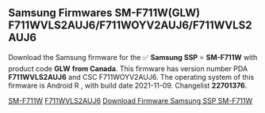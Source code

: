 <h2>Samsung Firmwares SM-F711W(GLW) F711WVLS2AUJ6/F711WOYV2AUJ6/F711WVLS2AUJ6</h2>
Download the Samsung firmware for the ✅ <strong>Samsung SSP </strong> ⭐ <strong>SM-F711W</strong> with product code <strong>GLW</strong> <strong> from Canada</strong>. This firmware has version number PDA <strong>F711WVLS2AUJ6</strong> and CSC F711WOYV2AUJ6. The operating system of this firmware is Android R , with build date 2021-11-09. Changelist <strong>22701376</strong>.


[SM-F711W](https://samfirm.shop/samsung/model/SM-F711W)
[F711WVLS2AUJ6](https://samfirm.shop/samsung/pda/F711WVLS2AUJ6)
[Download Firmware Samsung SSP SM-F711W](https://samfirm.shop/samsung/firmware/472856)
